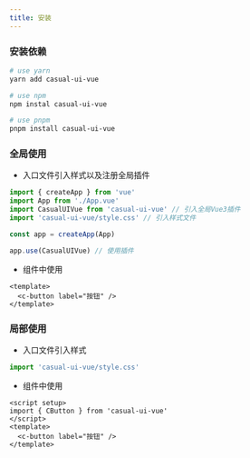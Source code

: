```yaml
---
title: 安装
---
```


### 安装依赖

```sh
# use yarn
yarn add casual-ui-vue

# use npm
npm instal casual-ui-vue

# use pnpm
pnpm install casual-ui-vue
```

### 全局使用

* 入口文件引入样式以及注册全局插件

```js
import { createApp } from 'vue'
import App from './App.vue'
import CasualUIVue from 'casual-ui-vue' // 引入全局Vue3插件
import 'casual-ui-vue/style.css' // 引入样式文件

const app = createApp(App)

app.use(CasualUIVue) // 使用插件
```

* 组件中使用

```vue
<template>
  <c-button label="按钮" />
</template>
```

### 局部使用

* 入口文件引入样式

```js
import 'casual-ui-vue/style.css'
```

* 组件中使用

```vue
<script setup>
import { CButton } from 'casual-ui-vue'
</script>
<template>
  <c-button label="按钮" />
</template>
```
